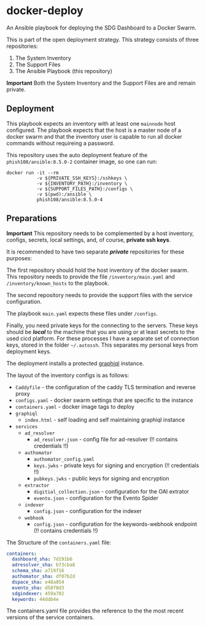 # docker-deploy

An Ansible playbook for deploying the SDG Dashboard to a Docker Swarm.

This is part of the open deployment strategy. This strategy consists of three repositories: 

1. The System Inventory 
2. The Support Files
3. The Ansible Playbook (this repository)

**Important** Both the System Inventory and the Support Files are and remain private.

## Deployment

This playbook expects an inventory with at least one `mainnode` host configured. The playbook expects that the host is a master node of a docker swarm and that the inventory user is capable to run all docker commands without requireing a password. 

This repository uses the auto deployment feature of the `phish108/ansible:8.5.0-2` container image, so one can run: 

```
docker run -it --rm 
           -v ${PRIVATE_SSH_KEYS}:/sshkeys \
           -v ${INVENTORY_PATH}:/inventory \
           -v ${SUPPORT_FILES_PATH}:/configs \
           -v $(pwd):/ansible \
           phish108/ansible:8.5.0-4
```

## Preparations 

**Important** This repository needs to be complemented by a host inventory, configs, secrets, local settings, and, of course, **private ssh keys**.

It is recommended to have two separate ***private*** repositories for these purposes: 

The first repository should hold the host inventory of the docker swarm. This repository needs to provide the file `/inventory/main.yaml` and `/inventory/known_hosts` to the playbook.

The second repository needs to provide the support files with the service configuration.

The playbook `main.yaml` expects these files under `/configs`.

Finally, you need private keys for the connecting to the servers. These keys should be ***local*** to the machine that you are using or at least secrets to the used cicd platform. For these processes I have a separate set of connection keys, stored in the folder `~/.autossh`. This separates my personal keys from deployment keys. 

The deployment installs a protected [graphiql](https://github.com/graphql/graphiql/blob/main/examples/graphiql-cdn/index.html) instance.

The layout of the inventory configs is as follows: 

- `Caddyfile` - the configuration of the caddy TLS termination and reverse proxy
- `configs.yaml` - docker swarm settings that are specific to the instance
- `containers.yaml` - docker image tags to deploy
- `graphiql`
  - `index.html` - self loading and self maintaining graphiql instance
- `services`
  - `ad_resolver`
    -  `ad_resolver.json` - config file for ad-resolver (!! contains credentials !!)
  - `authomator` 
    - `authomator_config.yaml` 
    - `keys.jwks` - private keys for signing and encryption (!! credentials !!)
    - `pubkeys.jwks`  - public keys for signing and encryption
  - `extractor` 
    - `digitial_collection.json` - configuration for the OAI extrator
    - `evento.json` - configuration for the Evento Spider
  - `indexer`
    - `config.json` - configuration for the indexer
  - `webhook`
    - `config.json` - configuration for the keywords-webhook endpoint (!! contains credentials !!)

The Structure of the `containers.yaml` file: 

```yaml
containers:
  dashboard_sha: 7d191b6
  adresolver_sha: b73cba8
  schema_sha: a719f16
  authomator_sha: df07b2d
  dspace_sha: e48a854
  evento_sha: d58f8d3
  sdgindexer: 459a702
  keywords: 44ddb4e
```

The containers.yaml file provides the reference to the the most recent versions of the service containers. 
